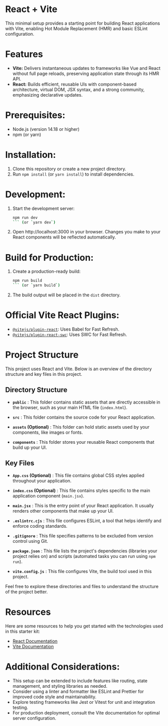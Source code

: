 # React + Vite

This minimal setup provides a starting point for building React applications with Vite, enabling Hot Module Replacement (HMR) and basic ESLint configuration.

# Features

- <b>Vite:</b> Delivers instantaneous updates to frameworks like Vue and React without full page reloads, preserving application state through its HMR API.
- <b>React:</b> Builds efficient, reusable UIs with component-based architecture, virtual DOM, JSX syntax, and a strong community, emphasizing declarative updates.

# Prerequisites:

- Node.js (version 14.18 or higher)
- npm (or yarn)

# Installation:

1. Clone this repository or create a new project directory.
2. Run `npm install` (or `yarn install`) to install dependencies.

# Development: 

1. Start the development server:
   ```bash
   npm run dev
   ``` (or `yarn dev`)
2. Open http://localhost:3000 in your browser. Changes you make to your React components will be reflected automatically.

# Build for Production: 

1. Create a production-ready build:
   ```bash
   npm run build
   ``` (or `yarn build`)
2. The build output will be placed in the `dist` directory.

# Official Vite React Plugins: 

- [`@vitejs/plugin-react`](https://github.com/vitejs/vite-plugin-react/blob/main/packages/plugin-react/README.md): Uses Babel for Fast Refresh.
- [`@vitejs/plugin-react-swc`](https://github.com/vitejs/vite-plugin-react-swc/blob/main/README.md): Uses SWC for Fast Refresh.

# Project Structure

This project uses React and Vite. Below is an overview of the directory structure and key files in this project.

## Directory Structure

- **`public`** : This folder contains static assets that are directly accessible in the browser, such as your main HTML file (`index.html`).

- **`src`** : This folder contains the source code for your React application.

- **`assets` (Optional)** : This folder can hold static assets used by your components, like images or fonts.

- **`components`** : This folder stores your reusable React components that build up your UI.

## Key Files

- **`App.css` (Optional)** : This file contains global CSS styles applied throughout your application.

- **`index.css` (Optional)** : This file contains styles specific to the main application component (`main.jsx`).

- **`main.jsx`** : This is the entry point of your React application. It usually renders other components that make up your UI.

- **`.eslintrc.cjs`** : This file configures ESLint, a tool that helps identify and enforce coding standards.

- **`.gitignore`** : This file specifies patterns to be excluded from version control using Git.

- **`package.json`** : This file lists the project's dependencies (libraries your project relies on) and scripts (automated tasks you can run using `npm run`).

- **`vite.config.js`** : This file configures Vite, the build tool used in this project.

Feel free to explore these directories and files to understand the structure of the project better.

# Resources 
Here are some resources to help you get started with the technologies used in this starter kit:
- [React Documentation](https://react.dev/) 
- [Vite Documentation](https://vitejs.dev/)


# Additional Considerations: 

- This setup can be extended to include features like routing, state management, and styling libraries as needed.
- Consider using a linter and formatter like ESLint and Prettier for improved code style and maintainability.
- Explore testing frameworks like Jest or Vitest for unit and integration testing.
- For production deployment, consult the Vite documentation for optimal server configuration.
